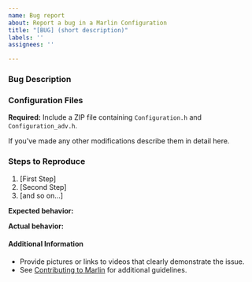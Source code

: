 ```yaml
---
name: Bug report
about: Report a bug in a Marlin Configuration
title: "[BUG] (short description)"
labels: ''
assignees: ''

---
```


<!--

Please follow the instructions below. Failure to do so may result in your issue being closed.

### Before Reporting a Bug

1. Test with the `import-2.0.x` branch to see whether the issue still exists. This will require testing with the Marlin `bugfix-2.0.x` branch.

2. Get troubleshooting help from the Marlin community to confirm it's a bug and not just a configuration error. Links at https://github.com/MarlinFirmware/Configurations/issues/new/choose

### Instructions

1. Fill out every section of the template below.

2. Always attach configuration files, regardless of whether you think they are involved.

3. Read and understand Marlin's Code of Conduct. By filing an Issue, you are expected to comply with it, including treating everyone with respect: https://github.com/MarlinFirmware/Marlin/blob/master/.github/code_of_conduct.md

-->

### Bug Description

<!-- Describe the bug in this section. (You can remove this invisible comment.) -->

### Configuration Files

**Required:** Include a ZIP file containing `Configuration.h` and `Configuration_adv.h`.

If you've made any other modifications describe them in detail here.

### Steps to Reproduce

<!-- Describe the steps needed to reproduce the issue. (You can remove this invisible comment.) -->

1. [First Step]
2. [Second Step]
3. [and so on...]

**Expected behavior:**

<!-- Describe what you expected to happen here. (You can remove this invisible comment.) -->

**Actual behavior:**

<!-- Describe what actually happens here. (You can remove this invisible comment.) -->

#### Additional Information

* Provide pictures or links to videos that clearly demonstrate the issue.
* See [Contributing to Marlin](https://github.com/MarlinFirmware/Marlin/blob/2.0.x/.github/contributing.md) for additional guidelines.
